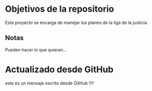 # Objetivos de la repositorio

Este proyecto se encarga de manejar los planes de la liga de la justicia


## Notas
Pueden hacer lo que quieran...

# Actualizado desde GitHub

este es un mensaje escrito desde GitHub !!!!
